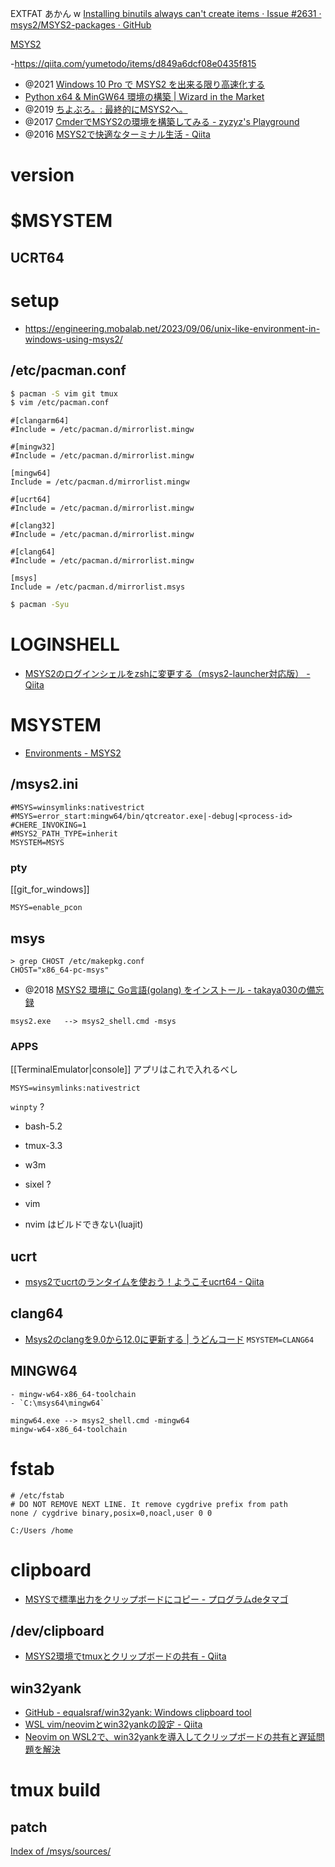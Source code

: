 EXTFAT あかん w
[Installing binutils always can't create items · Issue #2631 · msys2/MSYS2-packages · GitHub](https://github.com/msys2/MSYS2-packages/issues/2631)

[MSYS2](https://www.msys2.org/)

-https://qiita.com/yumetodo/items/d849a6dcf08e0435f815

- @2021 [Windows 10 Pro で MSYS2 を出来る限り高速化する](https://zenn.dev/nyarla/articles/489394cec0ecb5)
- [Python x64 & MinGW64 環境の構築 | Wizard in the Market](https://fx-kirin.com/python/windows-python-mingw64-environment-build/)
- @2019 [ちよぶろ。: 最終的にMSYS2へ。](https://chiyosuke.blogspot.com/2019/03/msys2.html)
- @2017 [CmderでMSYS2の環境を構築してみる - zyzyz's Playground](https://zyzyz.github.io/ja/2017/10/Integrate-MSYS2-into-Cmder/)
- @2016 [MSYS2で快適なターミナル生活 - Qiita](https://qiita.com/Ted-HM/items/4f2feb9fdacb6c72083c)

# version

# $MSYSTEM

## UCRT64

# setup

- https://engineering.mobalab.net/2023/09/06/unix-like-environment-in-windows-using-msys2/

## /etc/pacman.conf

```sh
$ pacman -S vim git tmux
$ vim /etc/pacman.conf
```

```
#[clangarm64]
#Include = /etc/pacman.d/mirrorlist.mingw

#[mingw32]
#Include = /etc/pacman.d/mirrorlist.mingw

[mingw64]
Include = /etc/pacman.d/mirrorlist.mingw

#[ucrt64]
#Include = /etc/pacman.d/mirrorlist.mingw

#[clang32]
#Include = /etc/pacman.d/mirrorlist.mingw

#[clang64]
#Include = /etc/pacman.d/mirrorlist.mingw

[msys]
Include = /etc/pacman.d/mirrorlist.msys
```

```sh
$ pacman -Syu
```

# LOGINSHELL

- [MSYS2のログインシェルをzshに変更する（msys2-launcher対応版） - Qiita](https://qiita.com/from_kyushu/items/406c62d8d83240d4ffff)

# MSYSTEM

- [Environments - MSYS2](https://www.msys2.org/docs/environments/)

## /msys2.ini

```
#MSYS=winsymlinks:nativestrict
#MSYS=error_start:mingw64/bin/qtcreator.exe|-debug|<process-id>
#CHERE_INVOKING=1
#MSYS2_PATH_TYPE=inherit
MSYSTEM=MSYS
```

### pty

[[git_for_windows]]

```
MSYS=enable_pcon
```

## msys

```
> grep CHOST /etc/makepkg.conf
CHOST="x86_64-pc-msys"
```

- @2018 [MSYS2 環境に Go言語(golang) をインストール - takaya030の備忘録](https://takaya030.hatenablog.com/entry/2018/01/18/230105)

```
msys2.exe   --> msys2_shell.cmd -msys
```

### APPS

[[TerminalEmulator|console]] アプリはこれで入れるべし

```
MSYS=winsymlinks:nativestrict
```

`winpty` ?

- bash-5.2
- tmux-3.3
- w3m
- sixel ?
- vim

- nvim はビルドできない(luajit)

## ucrt

- [msys2でucrtのランタイムを使おう！ようこそucrt64 - Qiita](https://qiita.com/yumetodo/items/d849a6dcf08e0435f815)

## clang64

- [Msys2のclangを9.0から12.0に更新する | うどんコード](https://udon.little-pear.net/msys2-clang-update-from9-to12/)
  `MSYSTEM=CLANG64`

## MINGW64

    - mingw-w64-x86_64-toolchain
    - `C:\msys64\mingw64`

```
mingw64.exe --> msys2_shell.cmd -mingw64
mingw-w64-x86_64-toolchain
```

# fstab

```
# /etc/fstab
# DO NOT REMOVE NEXT LINE. It remove cygdrive prefix from path
none / cygdrive binary,posix=0,noacl,user 0 0

C:/Users /home
```

# clipboard

- [MSYSで標準出力をクリップボードにコピー - プログラムdeタマゴ](https://nodamushi.hatenablog.com/entry/2018/01/12/195253)

## /dev/clipboard

- [MSYS2環境でtmuxとクリップボードの共有 - Qiita](https://qiita.com/hiratara/items/28cecb8b94dc83270dbc)

## win32yank

- [GitHub - equalsraf/win32yank: Windows clipboard tool](https://github.com/equalsraf/win32yank)
- [WSL vim/neovimとwin32yankの設定 - Qiita](https://qiita.com/tMinamiii/items/0c6589806090c7fc3f8a)
- [Neovim on WSL2で、win32yankを導入してクリップボードの共有と遅延問題を解決](https://zenn.dev/shoseisan/articles/d7565884f5846b)

# tmux build

## patch

[Index of /msys/sources/](https://repo.msys2.org/msys/sources/)
